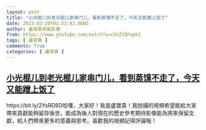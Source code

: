 ```yaml
---
layout: post
title: "小光棍儿到老光棍儿家串门儿，看到蒸馍不走了，今天又能蹭上饭了"
date: 2023-03-20T01:51:43.000Z
author: 盧保貴視覺影像
from: https://www.youtube.com/watch?v=cVvZtQFapkI
tags: [ 盧保貴 ]
comments: True
categories: [ 盧保貴 ]
---
```

<!--1679277103000-->
[小光棍儿到老光棍儿家串门儿，看到蒸馍不走了，今天又能蹭上饭了](https://www.youtube.com/watch?v=cVvZtQFapkI)
------

<div>
https://bit.ly/2YsRD8D哈嘍，大家好！我是盧寶貴！我拍攝的視頻希望能給大家帶來貢獻能夠留存後世，能成為後人對現在的歷史參考期待影像能為將來保留文獻，給人們帶來更多的意義與思考。喜歡我的視頻記得評論哦！
</div>
